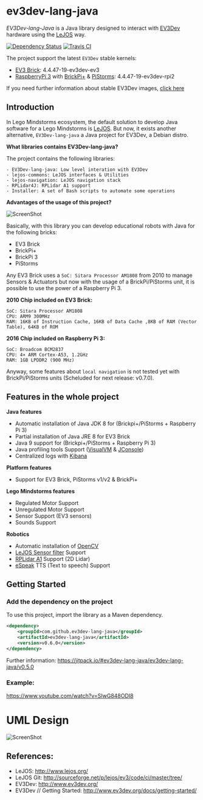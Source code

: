 # ev3dev-lang-java

*EV3Dev-lang-Java* is a Java library designed to interact with [EV3Dev](http://www.ev3dev.org/) hardware using the [LeJOS](http://www.lejos.org/) way.

[![Dependency Status](https://www.versioneye.com/user/projects/5904679be57fd500418cacdc/badge.svg?style=flat-square)](https://www.versioneye.com/user/projects/5904679be57fd500418cacdc)
[![Travis CI](https://travis-ci.org/ev3dev-lang-java/ev3dev-lang-java.svg?branch=develop)](https://travis-ci.org/ev3dev-lang-java/ev3dev-lang-java)

The project support the latest `EV3Dev` stable kernels:

- [EV3 Brick](https://education.lego.com/en-us/products/lego-mindstorms-education-ev3-core-set-/5003400): 4.4.47-19-ev3dev-ev3
- [RaspberryPi 3](https://www.raspberrypi.org/products/raspberry-pi-3-model-b/) with [BrickPi+](https://www.dexterindustries.com/brickpi/) & [PiStorms](http://www.mindsensors.com/content/78-pistorms-lego-interface): 4.4.47-19-ev3dev-rpi2

If you need further information about stable EV3Dev images, [click here](http://www.ev3dev.org/news/2017/02/11/ev3dev-jessie-2017-02-11-release/)

## Introduction

In Lego Mindstorms ecosystem, the default solution to develop Java software for a Lego Mindstorms is [LeJOS](http://www.lejos.org/).
But now, it exists another alternative, `EV3Dev-lang-java` a Java project for EV3Dev, a Debian distro.
  
**What libraries contains EV3Dev-lang-java?**
  
The project contains the following libraries:
  
    - EV3Dev-lang-java: Low level interation with EV3Dev
    - lejos-commons: LeJOS interfaces & Utilities
    - lejos-navigation: LeJOS navigation stack
    - RPLidar4J: RPLidar A1 support
    - Installer: A set of Bash scripts to automate some operations

**Advantages of the usage of this project?**

![ScreenShot](https://raw.githubusercontent.com/jabrena/ev3dev-lang-java/master/docs/images/theThreeAmigos.jpg)

Basically, with this library you can develop educational robots with Java for the following bricks:

- EV3 Brick
- BrickPi+
- BrickPi 3
- PiStorms

Any EV3 Brick uses a `SoC: Sitara Processor AM1808` from 2010 to manage Sensors & Actuators but now with the usage of a 
BrickPi/PiStorms unit, it is possible to use the power of a Raspberry Pi 3.

**2010 Chip included on EV3 Brick:**

``` 
SoC: Sitara Processor AM1808
CPU: ARM9 300MHz
RAM: 16KB of Instruction Cache, 16KB of Data Cache ,8KB of RAM (Vector Table), 64KB of ROM
```

**2016 Chip included on Raspberry Pi 3:**

``` 
SoC: Broadcom BCM2837
CPU: 4× ARM Cortex-A53, 1.2GHz
RAM: 1GB LPDDR2 (900 MHz)
```

Anyway, some features about `local navigation` is not tested yet with BrickPi/PiStorms units 
(Scheluded for next release: v0.7.0).

## Features in the whole project

**Java features**

* Automatic installation of Java JDK 8 for (Brickpi+/PiStorms + Raspberry Pi 3)
* Partial installation of Java JRE 8 for EV3 Brick
* Java 9 support  for (Brickpi+/PiStorms + Raspberry Pi 3)
* Java profiling tools Support ([VisualVM](https://visualvm.java.net/) & [JConsole](http://docs.oracle.com/javase/7/docs/technotes/guides/management/jconsole.html))
* Centralized logs with [Kibana](https://www.elastic.co/products/kibana)

**Platform features**

* Support for EV3 Brick, PiStorms v1/v2 &amp; BrickPi+

**Lego Mindstorms features**

* Regulated Motor Support
* Unregulated Motor Support
* Sensor Support (EV3 sensors)
* Sounds Support

**Robotics**

* Automatic installation of [OpenCV](http://opencv.org/)
* [LeJOS Sensor filter](http://sourceforge.net/p/lejos/wiki/Sensor%20Framework/) Support
* [RPLidar A1](https://github.com/ev3dev-lang-java/RPLidar4J) Support (2D Lidar)
* [eSpeak](http://espeak.sourceforge.net/) TTS (Text to speech) Support

## Getting Started

### Add the dependency on the project

To use this project, import the library as a Maven dependency.

``` xml
<dependency>
    <groupId>com.github.ev3dev-lang-java</groupId>
    <artifactId>ev3dev-lang-java</artifactId>
    <version>v0.6.0</version>
</dependency>
```
	
Further information: https://jitpack.io/#ev3dev-lang-java/ev3dev-lang-java/v0.5.0

### Example:

https://www.youtube.com/watch?v=SIwG848ODI8

# UML Design

![ScreenShot](https://github.com/ev3dev-lang-java/ev3dev-lang-java/raw/develop/docs/uml/graph.png)

## References:

* LeJOS: http://www.lejos.org/
* LeJOS Git: http://sourceforge.net/p/lejos/ev3/code/ci/master/tree/ 
* EV3Dev: http://www.ev3dev.org/
* EV3Dev // Getting Started: http://www.ev3dev.org/docs/getting-started/


